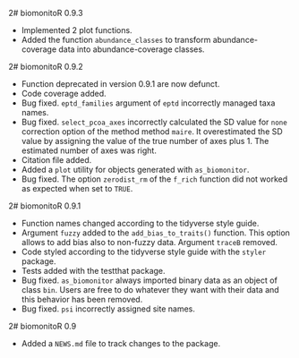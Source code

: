 2# biomonitoR 0.9.3

* Implemented 2 plot functions.
* Added the function `abundance_classes` to transform abundance-coverage data into abundance-coverage classes.

2# biomonitoR 0.9.2

* Function deprecated in version 0.9.1 are now defunct.
* Code coverage added.
* Bug fixed. `eptd_families` argument of `eptd` incorrectly managed taxa names.
* Bug fixed. `select_pcoa_axes` incorrectly calculated the SD value for `none` correction option of the method method `maire`. It overestimated the SD value by assigning the value of the true number of axes plus 1. The estimated number of axes was right.
* Citation file added.
* Added a `plot` utility for objects generated with `as_biomonitor`.
* Bug fixed. The option `zerodist_rm` of the `f_rich` function did not worked as expected when set to `TRUE`.

2# biomonitoR 0.9.1

* Function names changed according to the tidyverse style guide.
* Argument `fuzzy` added to the `add_bias_to_traits()` function. This option allows to add bias also to non-fuzzy data. Argument `traceB` removed.
* Code styled according to the tidyverse style guide with the `styler` package.
* Tests added with the testthat package.
* Bug fixed. `as_biomonitor` always imported binary data as an object of class `bin`. Users are free to do whatever they want with their data and this behavior has been removed.
* Bug fixed. `psi` incorrectly assigned site names.

2# biomonitoR 0.9

* Added a `NEWS.md` file to track changes to the package.

